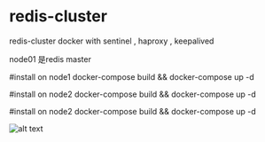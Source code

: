 # redis-cluster
redis-cluster docker with sentinel , haproxy , keepalived 

node01 是redis master

#install on node1
docker-compose build && docker-compose up -d

#install on node2
docker-compose build && docker-compose up -d

#install on node2
docker-compose build && docker-compose up -d


![alt text](https://github.com/roysbike/redis-cluster/blob/master/cluster.png)
